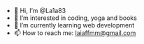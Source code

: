 - 👋 Hi, I’m @La1a83
- 👀 I’m interested in coding, yoga and books 
- 🌱 I’m currently learning web development
- 📫 How to reach me: laiaffmm@gmail.com

<!---
La1a83/La1a83 is a ✨ special ✨ repository because its `README.md` (this file) appears on your GitHub profile.
You can click the Preview link to take a look at your changes.
--->
